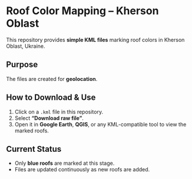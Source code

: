 # Roof Color Mapping – Kherson Oblast

This repository provides **simple KML files** marking roof colors in Kherson Oblast, Ukraine.  

## Purpose
The files are created for **geolocation**.

## How to Download & Use
1. Click on a `.kml` file in this repository.  
2. Select **“Download raw file”**.  
3. Open it in **Google Earth**, **QGIS**, or any KML-compatible tool to view the marked roofs.  

## Current Status
- Only **blue roofs** are marked at this stage.  
- Files are updated continuously as new roofs are added.  
